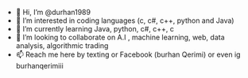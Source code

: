 - 👋 Hi, I’m @durhan1989
- 👀 I’m interested in coding languages (c, c#, c++, python and Java)
- 🌱 I’m currently learning Java, python, c#, c++, c
- 💞️ I’m looking to collaborate on A.I , machine learning, web, data analysis, algorithmic trading
- 📫 Reach me here by texting or Facebook (burhan Qerimi) or even ig burhanqerimiii

<!---
durhan1989/durhan1989 is a ✨ special ✨ repository because its `README.md` (this file) appears on your GitHub profile.
You can click the Preview link to take a look at your changes.
--->
